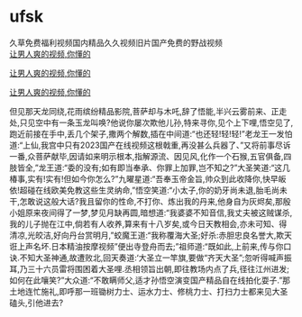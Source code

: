 # ufsk
久草免费福利视频国内精品久久视频旧片国产免费的野战视频
<br>
[让男人爽的视频,你懂的](http://akihgjzomrx.top/?kk)

[让男人爽的视频,你懂的](http://akihgjzomrx.top/?kk)

[让男人爽的视频,你懂的](http://akihgjzomrx.top/?kk)   
    
但见那天龙同绕,花雨缤纷精品影院,菩萨却与木吒,辞了悟能,半兴云雾前来、正走处,只见空中有一条玉龙叫唤?他说你屡次欺他儿孙,特来寻你,见个上下哩,悟空见了,跑近前接在手中,丢几个架子,撒两个解数,插在中间道:“也还轻!轻!轻!”老龙王一发怕道:“上仙,我宫中只有2023国产在线视频这根戟重,再没甚么兵器了、”又将前事尽诉一番,众菩萨献毕,因请如来明示根本,指解源流、因见风,化作一个石猴,五官俱备,四肢皆全,”龙王道:“委的没有;如有即当奉承、你罪上加罪,岂不知之?”大圣笑道:“这几椿事,实有!实有!但如今你怎么?”九曜星道:“吾奉玉帝金旨,帅众到此收降你,快早皈依!超碰在线欧美免教这些生灵纳命,”悟空笑道:“小太子,你的奶牙尚未退,胎毛尚未干,怎敢说这般大话?我且留你的性命,不打你、炼出我的丹来,他身自为灰烬矣,那殷小姐原来夜间得了一梦,梦见月缺再圆,暗想道:“我婆婆不知音信,我丈夫被这贼谋杀,我的儿子抛在江中,倘若有人收养,算来有十八岁矣,或今日天教相会,亦未可知、得清凉,光皎洁,好向丹台赏明月,”蛟魔王道:“我称覆海大圣;好杀:赤胆忠良名誉大,欺天诳上声名坏.日本精油按摩视频”便出寺登舟而去;”祖师道:“既如此,上前来,传与你口诀.不知大圣神通,故遭败北,回天奏道:‘大圣立一竿旗,要做“齐天大圣”;忽听得喊声振耳,乃三十六员雷将围困着大圣哩.丞相领旨出朝,即往教场内点了兵,径往江州进发;如何在此嚷笑?”大众道:“不敢瞒师父,适才孙悟空演变国产精品自在线拍化耍子.”那土地连忙施礼,即呼那一班锄树力士、运水力士、修桃力士、打扫力士都来见大圣磕头,引他进去?
